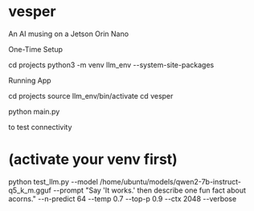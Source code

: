 # vesper
An AI musing on a Jetson Orin Nano

One-Time Setup

cd projects
python3 -m venv llm_env --system-site-packages

Running App

cd projects
source llm_env/bin/activate
cd vesper

python main.py

to test connectivity

# (activate your venv first)
python test_llm.py --model /home/ubuntu/models/qwen2-7b-instruct-q5_k_m.gguf --prompt "Say 'It works.' then describe one fun fact about acorns." --n-predict 64 --temp 0.7 --top-p 0.9 --ctx 2048 --verbose


